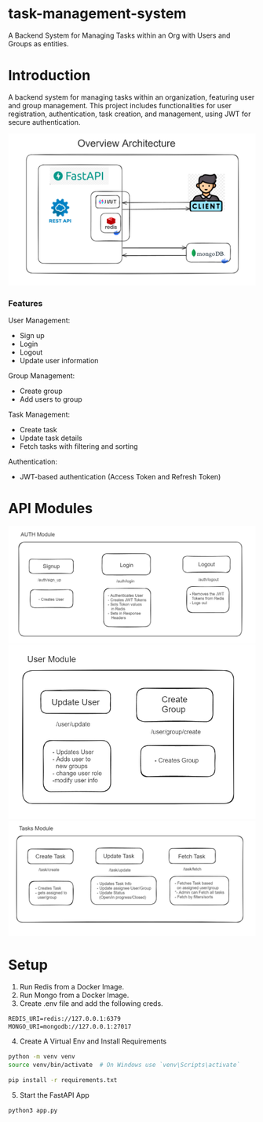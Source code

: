 # task-management-system
A Backend System for Managing Tasks within an Org with Users and Groups as entities.

# Introduction
A backend system for managing tasks within an organization, featuring user and group management. This project includes functionalities for user registration, authentication, task creation, and management, using JWT for secure authentication.

![img.png](img.png)

### Features
User Management:
- Sign up
- Login
- Logout
- Update user information

Group Management:
- Create group
- Add users to group

Task Management:
- Create task
- Update task details
- Fetch tasks with filtering and sorting

Authentication:
- JWT-based authentication (Access Token and Refresh Token)

# API Modules

![Auth.png](Auth.png)
![user.png](user.png)
![task.png](task.png)

# Setup

1. Run Redis from a Docker Image.
2. Run Mongo from a Docker Image.
3. Create .env file and add the following creds.

```text
REDIS_URI=redis://127.0.0.1:6379
MONGO_URI=mongodb://127.0.0.1:27017
```
4. Create A Virtual Env and Install Requirements
```bash
python -m venv venv
source venv/bin/activate  # On Windows use `venv\Scripts\activate`
```
```bash
pip install -r requirements.txt
```
5. Start the FastAPI App
```bash
python3 app.py
```

